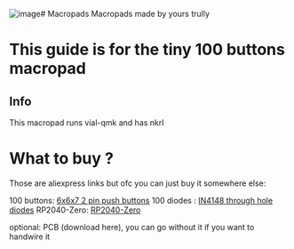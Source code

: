 ![image](https://github.com/backAir/Macropads/assets/72553201/2048e91f-50eb-488d-8357-511b12366717)# Macropads
Macropads made by yours trully


# This guide is for the tiny 100 buttons macropad

## Info
This macropad runs vial-qmk and has nkrl


# What to buy ? 
Those are aliexpress links but ofc you can just buy it somewhere else:

100 buttons: [6x6x7 2 pin push buttons](https://aliexpress.com/item/1005006143327227.html)
100 diodes : [IN4148 through hole diodes](https://aliexpress.com/item/32660088529.html)
RP2040-Zero: [RP2040-Zero](https://aliexpress.com/item/1005006031224378.html)

optional: PCB (download here), you can go without it if you want to handwire it
